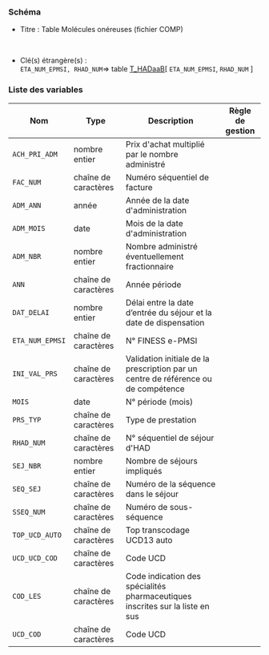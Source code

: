 ### Schéma


- Titre : Table Molécules onéreuses (fichier COMP)
<br />



- Clé(s) étrangère(s) : <br />
`ETA_NUM_EPMSI, RHAD_NUM`=> table [T_HADaaB](/tables/T_HADaaB)[ `ETA_NUM_EPMSI`, `RHAD_NUM` ]<br />

 
### Liste des variables

Nom | Type | Description | Règle de gestion
-|-|-|-
`ACH_PRI_ADM`| nombre entier |Prix d'achat multiplié par le nombre administré||
`FAC_NUM`| chaîne de caractères |Numéro séquentiel de facture ||
`ADM_ANN`| année |Année de la date d'administration||
`ADM_MOIS`| date |Mois de la date d'administration||
`ADM_NBR`| nombre entier |Nombre administré éventuellement fractionnaire||
`ANN`| chaîne de caractères |Année période||
`DAT_DELAI`| nombre entier |Délai entre la date d’entrée du séjour et la date de dispensation||
`ETA_NUM_EPMSI`| chaîne de caractères |N° FINESS e-PMSI||
`INI_VAL_PRS`| chaîne de caractères |Validation initiale de la prescription par un centre de référence ou de compétence||
`MOIS`| date |N° période (mois)||
`PRS_TYP`| chaîne de caractères |Type de prestation||
`RHAD_NUM`| chaîne de caractères |N° séquentiel de séjour d'HAD||
`SEJ_NBR`| nombre entier |Nombre de séjours impliqués||
`SEQ_SEJ`| chaîne de caractères |Numéro de la séquence dans le séjour||
`SSEQ_NUM`| chaîne de caractères |Numéro de sous-séquence||
`TOP_UCD_AUTO`| chaîne de caractères |Top transcodage UCD13 auto||
`UCD_UCD_COD`| chaîne de caractères |Code UCD||
`COD_LES`| chaîne de caractères |Code indication des spécialités pharmaceutiques inscrites sur la liste en sus||
`UCD_COD`| chaîne de caractères |Code UCD||